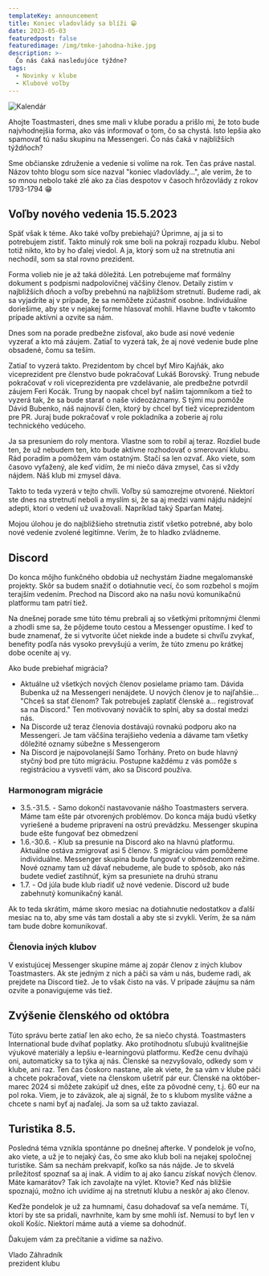 ```yaml
---
templateKey: announcement
title: Koniec vladovlády sa blíži 😁
date: 2023-05-03
featuredpost: false
featuredimage: /img/tmke-jahodna-hike.jpg
description: >-
  Čo nás čaká nasledujúce týždne?
tags:
  - Novinky v klube
  - Klubové voľby
---
```


![Kalendár](/img/kalendar-tmke.jpg)

Ahojte Toastmasteri,
dnes sme mali v klube poradu a prišlo mi, že toto bude najvhodnejšia forma, ako vás informovať o tom, čo sa chystá. Isto lepšia ako spamovať tú našu skupinu na Messengeri. Čo nás čaká v najbližších týždňoch?

Sme občianske združenie a vedenie si volíme na rok. Ten čas práve nastal. Názov tohto blogu som síce nazval "koniec vladovlády...", ale verím, že to so mnou nebolo také zlé ako za čias despotov v časoch hrôzovlády z rokov 1793-1794 😁

## Voľby nového vedenia 15.5.2023

Späť však k téme. Ako také voľby prebiehajú? Úprimne, aj ja si to potrebujem zistiť. Takto minulý rok sme boli na pokraji rozpadu klubu. Nebol totiž nikto, kto by ho ďalej viedol. A ja, ktorý som už na stretnutia ani nechodil, som sa stal rovno prezident.

Forma volieb nie je až taká dôležitá. Len potrebujeme mať formálny dokument s podpismi nadpolovičnej väčšiny členov. Detaily zistím v najbližších dňoch a voľby prebehnú na najbližšom stretnutí. Budeme radi, ak sa vyjadríte aj v prípade, že sa nemôžete zúčastniť osobne. Individuálne doriešime, aby ste v nejakej forme hlasovať mohli. Hlavne buďte v takomto prípade aktívni a ozvite sa nám.

Dnes som na porade predbežne zisťoval, ako bude asi nové vedenie vyzerať a kto má záujem. Zatiaľ to vyzerá tak, že aj nové vedenie bude plne obsadené, čomu sa teším.

Zatiaľ to vyzerá takto. Prezidentom by chcel byť Miro Kajňák, ako viceprezident pre členstvo bude pokračovať Lukáš Borovský. Trung nebude pokračovať v roli viceprezidenta pre vzdelávanie, ale predbežne potvrdil záujem Feri Kocák. Trung by naopak chcel byť našim tajomníkom a tiež to vyzerá tak, že sa bude starať o naše videozáznamy. S tými mu pomôže Dávid Bubenko, náš najnovší člen, ktorý by chcel byť tiež viceprezidentom pre PR. Juraj bude pokračovať v role pokladníka a zoberie aj rolu technického vedúceho.

Ja sa presuniem do roly mentora. Vlastne som to robil aj teraz. Rozdiel bude ten, že už nebudem ten, kto bude aktívne rozhodovať o smerovaní klubu. Rád poradím a pomôžem vám ostatným. Stačí sa len ozvať. Ako viete, som časovo vyťažený, ale keď vidím, že mi niečo dáva zmysel, čas si vždy nájdem. Náš klub mi zmysel dáva.

Takto to teda vyzerá v tejto chvíli. Voľby sú samozrejme otvorené. Niektorí ste dnes na stretnutí neboli a myslím si, že sa aj medzi vami nájdu nádejní adepti, ktorí o vedení už uvažovali. Napríklad taký Sparťan Matej.

Mojou úlohou je do najbližšieho stretnutia zistiť všetko potrebné, aby bolo nové vedenie zvolené legitímne. Verím, že to hladko zvládneme.

## Discord
Do konca môjho funkčného obdobia už nechystám žiadne megalomanské projekty. Skôr sa budem snažiť o dotiahnutie vecí, čo som rozbehol s mojím terajším vedením. Prechod na Discord ako na našu novú komunikačnú platformu tam patrí tiež.

Na dnešnej porade sme túto tému prebrali aj so všetkými prítomnými členmi a zhodli sme sa, že pôjdeme touto cestou a Messenger opustíme. I keď to bude znamenať, že si vytvoríte účet niekde inde a budete si chvíľu zvykať, benefity podľa nás vysoko prevyšujú a verím, že túto zmenu po krátkej dobe oceníte aj vy.

Ako bude prebiehať migrácia?
- Aktuálne už všetkých nových členov posielame priamo tam. Dávida Bubenka už na Messengeri nenájdete. U nových členov je to najľahšie... "Chceš sa stať členom? Tak potrebuješ zaplatiť členské a... registrovať sa na Discord." Ten motivovaný nováčik to splní, aby sa dostal medzi nás.
- Na Discorde už teraz členovia dostávajú rovnakú podporu ako na Messengeri. Je tam väčšina terajšieho vedenia a dávame tam všetky dôležité oznamy súbežne s Messengerom
- Na Discord je najpovolanejší Samo Torhány. Preto on bude hlavný styčný bod pre túto migráciu. Postupne každému z vás pomôže s registráciou a vysvetlí vám, ako sa Discord používa.

### Harmonogram migrácie
- 3.5.-31.5. - Samo dokončí nastavovanie nášho Toastmasters servera. Máme tam ešte pár otvorených problémov. Do konca mája budú všetky vyriešené a budeme pripravení na ostrú prevádzku. Messenger skupina bude ešte fungovať bez obmedzení
- 1.6.-30.6. - Klub sa presunie na Discord ako na hlavnú platformu. Aktuálne ostáva zmigrovať asi 5 členov. S migráciou vám pomôžeme individuálne. Messenger skupina bude fungovať v obmedzenom režime. Nové oznamy tam už dávať nebudeme, ale bude to spôsob, ako nás budete vedieť zastihnúť, kým sa presuniete na druhú stranu
- 1.7. - Od júla bude klub riadiť už nové vedenie. Discord už bude zabehnutý komunikačný kanál.

Ak to teda skrátim, máme skoro mesiac na dotiahnutie nedostatkov a ďalší mesiac na to, aby sme vás tam dostali a aby ste si zvykli. Verím, že sa nám tam bude dobre komunikovať.

### Členovia iných klubov
V existujúcej Messenger skupine máme aj zopár členov z iných klubov Toastmasters. Ak ste jedným z nich a páči sa vám u nás, budeme radi, ak prejdete na Discord tiež. Je to však čisto na vás. V prípade záujmu sa nám ozvite a ponavigujeme vás tiež.

## Zvýšenie členského od októbra
Túto správu berte zatiaľ len ako echo, že sa niečo chystá. Toastmasters International bude dvíhať poplatky. Ako protihodnotu sľubujú kvalitnejšie výukové materiály a lepšiu e-learningovú platformu. Keďže cenu dvíhajú oni, automaticky sa to týka aj nás. Členské sa nezvyšovalo, odkedy som v klube, ani raz. Ten čas čoskoro nastane, ale ak viete, že sa vám v klube páči a chcete pokračovať, viete na členskom ušetriť pár eur. Členské na október-marec 2024 si môžete zakúpiť už dnes, ešte za pôvodné ceny, t.j. 60 eur na pol roka. Viem, je to záväzok, ale aj signál, že to s klubom myslíte vážne a chcete s nami byť aj naďalej. Ja som sa už takto zaviazal.

## Turistika 8.5.
Posledná téma vznikla spontánne po dnešnej afterke. V pondelok je voľno, ako viete, a už je to nejaký čas, čo sme ako klub boli na nejakej spoločnej turistike. Sám sa nechám prekvapiť, koľko sa nás nájde. Je to skvelá príležitosť spoznať sa aj inak. A vidím to aj ako šancu získať nových členov. Máte kamarátov? Tak ich zavolajte na výlet. Ktovie? Keď nás bližšie spoznajú, možno ich uvidíme aj na stretnutí klubu a neskôr aj ako členov.

Keďže pondelok je už za humnami, času dohadovať sa veľa nemáme. Tí, ktorí by ste sa pridali, navrhnite, kam by sme mohli ísť. Nemusí to byť len v okolí Košíc. Niektorí máme autá a vieme sa dohodnúť.

Ďakujem vám za prečítanie a vidíme sa naživo.

Vlado Záhradník<br/>
prezident klubu